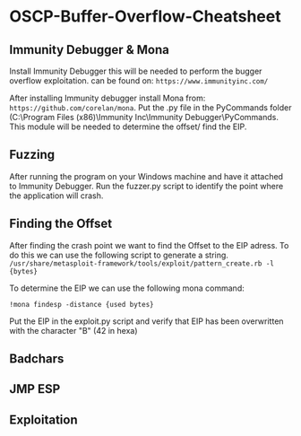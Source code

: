# OSCP-Buffer-Overflow-Cheatsheet

## Immunity Debugger & Mona 

Install Immunity Debugger this will be needed to perform the bugger overflow exploitation.
can be found on: `https://www.immunityinc.com/`

After installing Immunity debugger install Mona from: `https://github.com/corelan/mona`.
Put the .py file in the PyCommands folder (C:\Program Files (x86)\Immunity Inc\Immunity Debugger\PyCommands. 
This module will be needed to determine the offset/ find the EIP.

## Fuzzing

After running the program on your Windows machine and have it attached to Immunity Debugger.
Run the fuzzer.py script to identify the point where the application will crash.

## Finding the Offset

After finding the crash point we want to find the Offset to the EIP adress.
To do this we can use the following script to generate a string.
`/usr/share/metasploit-framework/tools/exploit/pattern_create.rb -l {bytes}`

To determine the EIP we can use the following mona command:

`!mona findesp -distance {used bytes}`

Put the EIP in the exploit.py script and verify that EIP has been overwritten with the character "B" (42 in hexa)


## Badchars

## JMP ESP

## Exploitation
